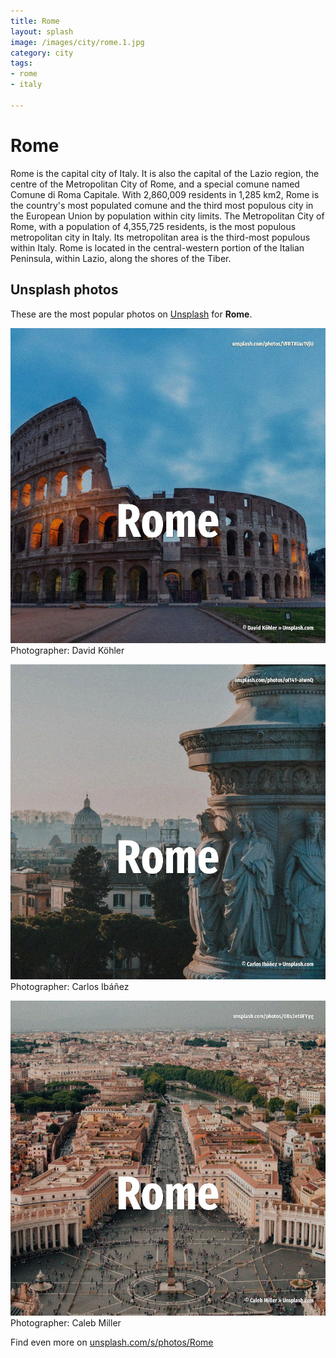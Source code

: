 ```yaml
---
title: Rome
layout: splash
image: /images/city/rome.1.jpg
category: city
tags:
- rome
- italy

---
```

# Rome

Rome  is the capital city of Italy.
 It is also the capital of the Lazio region, the centre of the Metropolitan City of Rome, and a 
special comune named Comune di Roma Capitale.
With 2,860,009 residents in 1,285 km2, Rome is the country's most populated comune and the third 
most populous city in the European Union by population within city limits.
The Metropolitan City of Rome, with a population of 4,355,725 residents, is the most populous 
metropolitan city in Italy.
Its metropolitan area is the third-most populous within Italy.
Rome is located in the central-western portion of the Italian Peninsula, within Lazio, along the 
shores of the Tiber.

 
## Unsplash photos
These are the most popular photos on [Unsplash](https://unsplash.com) for **Rome**.
 
![Rome](/images/city/rome.1.jpg)
Photographer:  David Köhler
 
![Rome](/images/city/rome.2.jpg)
Photographer:  Carlos Ibáñez
 
![Rome](/images/city/rome.3.jpg)
Photographer:  Caleb Miller
 
Find even more on [unsplash.com/s/photos/Rome](https://unsplash.com/s/photos/Rome)
 
